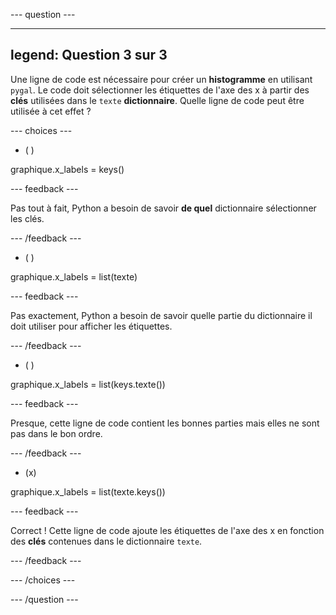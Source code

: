
--- question ---

---
legend: Question 3 sur 3
---

Une ligne de code est nécessaire pour créer un **histogramme** en utilisant `pygal`. Le code doit sélectionner les étiquettes de l'axe des x à partir des **clés** utilisées dans le `texte` **dictionnaire**. Quelle ligne de code peut être utilisée à cet effet ?

--- choices ---

- ( )

graphique.x_labels = keys()

  --- feedback ---

Pas tout à fait, Python a besoin de savoir **de quel** dictionnaire sélectionner les clés.

  --- /feedback ---

- ( )

graphique.x_labels = list(texte)

  --- feedback ---

  Pas exactement, Python a besoin de savoir quelle partie du dictionnaire il doit utiliser pour afficher les étiquettes.

  --- /feedback ---

- ( )

graphique.x_labels = list(keys.texte())

  --- feedback ---

  Presque, cette ligne de code contient les bonnes parties mais elles ne sont pas dans le bon ordre.

  --- /feedback ---

- (x)

graphique.x_labels = list(texte.keys())

  --- feedback ---

Correct ! Cette ligne de code ajoute les étiquettes de l'axe des x en fonction des **clés** contenues dans le dictionnaire `texte`.

  --- /feedback ---

--- /choices ---

--- /question ---
